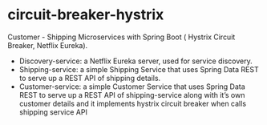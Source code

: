 # circuit-breaker-hystrix
Customer - Shipping Microservices with Spring Boot ( Hystrix Circuit Breaker, Netflix Eureka).

- Discovery-service: a Netflix Eureka server, used for service discovery.
- Shipping-service: a simple Shipping Service that uses Spring Data REST to serve up a REST API of 
shipping details.
- Customer-service: a simple Customer Service that uses Spring Data REST to serve up a REST API of 
shipping-service along with it’s own customer details and it implements hystrix circuit breaker when 
calls shipping service API
